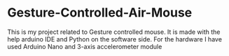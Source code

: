 # Gesture-Controlled-Air-Mouse
This is my project related to Gesture controlled mouse. It is made with the help arduino IDE and Python on the software side. For the hardware I have used Arduino Nano and 3-axis accelerometer module
